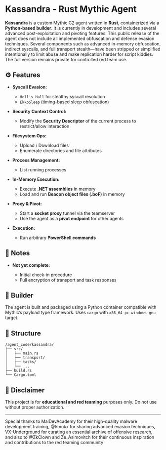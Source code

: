 # Kassandra - Rust Mythic Agent

**Kassandra** is a custom Mythic C2 agent written in **Rust**, containerized via a **Python-based builder**. It is currently in development and includes several advanced post-exploitation and pivoting features. 
This public release of the agent does not include all implemented obfuscation and defense evasion techniques. Several components such as advanced in-memory obfuscation, indirect syscalls, and full transport stealth—have been stripped or simplified intentionally to limit abuse and make replication harder for script kiddies. The full version remains private for controlled red team use.

## ⚙ Features

* **Syscall Evasion:**

  * `Hell's Hall` for stealthy syscall resolution
  * `EkkoSleep` (timing-based sleep obfuscation)

* **Security Context Control:**

  * Modify the **Security Descriptor** of the current process to restrict/allow interaction

* **Filesystem Ops:**

  * Upload / Download files
  * Enumerate directories and file attributes

* **Process Management:**

  * List running processes

* **In-Memory Execution:**

  * Execute **.NET assemblies** in memory
  * Load and run **Beacon object files (.boF)** in memory

* **Proxy & Pivot:**

  * Start a **socket proxy** tunnel via the teamserver
  * Use the agent as a **pivot endpoint** for other agents

* **Execution:**

  * Run arbitrary **PowerShell commands**

## 🔧 Notes

* **Not yet complete:**

  * Initial check-in procedure
  * Full encryption of transport and task responses

## 🐍 Builder

The agent is built and packaged using a Python container compatible with Mythic’s payload type framework. Uses `cargo` with `x86_64-pc-windows-gnu` target.

## 📁 Structure

```
/agent_code/kassandra/
├── src/
│   ├── main.rs
│   ├── transport/
│   ├── tasks/
│   └── ...
├── build.rs
└── Cargo.toml
```

## 🚧 Disclaimer

This project is for **educational and red teaming** purposes only. Do not use without proper authorization.

---

Special thanks to MalDevAcademy for their high-quality malware development training, @5mukx for sharing advanced evasion techniques, VX-Underground for curating an essential archive of offensive research, and also to @ZkClown and Ze_Asimovitch for their continuous inspiration and contributions to the red teaming community
